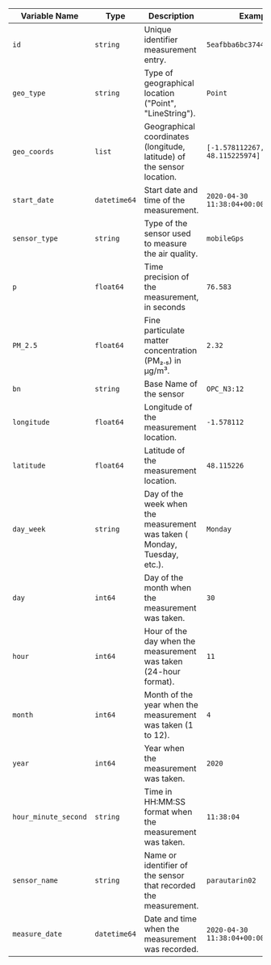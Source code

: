 | **Variable Name**        | **Type**      | **Description**                                                                 | **Example**                       |
|--------------------------|---------------|---------------------------------------------------------------------------------|-----------------------------------|
| `id`                     | `string`      | Unique identifier measurement entry.                                            | `5eafbba6bc37446f22a8adfa`        |
| `geo_type`               | `string`      | Type of geographical location ("Point", "LineString").                          | `Point`                           |
| `geo_coords`             | `list`        | Geographical coordinates (longitude, latitude) of the sensor location.          | `[-1.578112267, 48.115225974]`    |
| `start_date`             | `datetime64`  | Start date and time of the measurement.                                         | `2020-04-30 11:38:04+00:00`       |
| `sensor_type`            | `string`      | Type of the sensor used to measure the air quality.                             | `mobileGps`                       |
| `p`                      | `float64`     |Time precision of the measurement, in seconds                                    | `76.583`                          |
| `PM_2.5`                 | `float64`     | Fine particulate matter concentration (PM₂.₅) in µg/m³.                         | `2.32`                            |
| `bn`                     | `string`      | Base Name of the sensor                                                         | `OPC_N3:12`                       |
| `longitude`              | `float64`     | Longitude of the measurement location.                                          | `-1.578112`                       |
| `latitude`               | `float64`     | Latitude of the measurement location.                                           | `48.115226`                       |
| `day_week`               | `string`      | Day of the week when the measurement was taken ( Monday, Tuesday, etc.).        | `Monday`                          |
| `day`                    | `int64`       | Day of the month when the measurement was taken.                                | `30`                              |
| `hour`                   | `int64`       | Hour of the day when the measurement was taken (24-hour format).                | `11`                              |
| `month`                  | `int64`       | Month of the year when the measurement was taken (1 to 12).                     | `4`                               |
| `year`                   | `int64`       | Year when the measurement was taken.                                            | `2020`                            |
| `hour_minute_second`     | `string`      | Time in HH:MM:SS format when the measurement was taken.                         | `11:38:04`                        |
| `sensor_name`            | `string`      | Name or identifier of the sensor that recorded the measurement.                 | `parautarin02`                    |
| `measure_date`           | `datetime64`  | Date and time when the measurement was recorded.                                | `2020-04-30 11:38:04+00:00`       |

